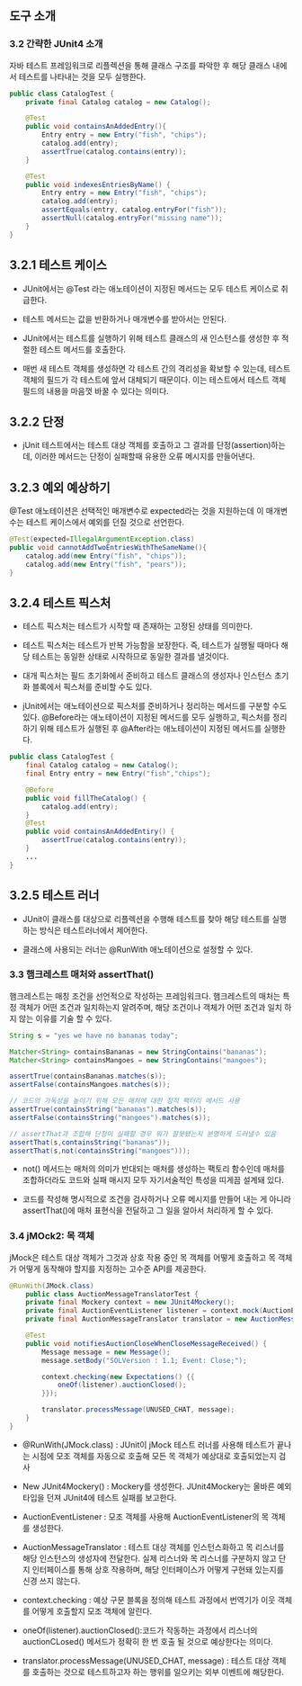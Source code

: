 ## 도구 소개

### 3.2 간략한 JUnit4 소개
자바 테스트 프레임워크로 리플렉션을 통해 클래스 구조를 파악한 후 해당 클래스 내에서 테스트를 나타내는 것을 모두 실행한다.

```java
public class CatalogTest {
    private final Catalog catalog = new Catalog();

    @Test
    public void containsAnAddedEntry(){
        Entry entry = new Entry("fish", "chips");
        catalog.add(entry);
        assertTrue(catalog.contains(entry));
    }

    @Test
    public void indexesEntriesByName() {
        Entry entry = new Entry("fish", "chips");
        catalog.add(entry);
        assertEquals(entry, catalog.entryFor("fish"));
        assertNull(catalog.entryFor("missing name"));
    }
}
```

## 3.2.1 테스트 케이스
- JUnit에서는 @Test 라는 애노테이션이 지정된 메서드는 모두 테스트 케이스로 취급한다.

- 테스트 메서드는 값을 반환하거나 매개변수를 받아서는 안된다.

- JUnit에서는 테스트를 실행하기 위해 테스트 클래스의 새 인스턴스를 생성한 후 적절한 테스트 메서드를 호출한다.

- 매번 새 테스트 객체를 생성하면 각 테스트 간의 격리성을 확보할 수 있는데, 테스트 객체의 필드가 각 테스트에 앞서 대체되기 때문이다. 이는 테스트에서 테스트 객체 필드의 내용을 마음껏 바꿀 수 있다는 의미다.

## 3.2.2 단정
- jUnit 테스트에서는 테스트 대상 객체를 호출하고 그 결과를 단정(assertion)하는데, 이러한 메서드는 단정이 실패할때 유용한 오류 메시지를 만들어낸다.

## 3.2.3 예외 예상하기
@Test 애노테이션은 선택적인 매개변수로 expected라는 것을 지원하는데 이 매개변수는 테스트 케이스에서 예외를 던질 것으로 선언한다.

```java
@Test(expected=IllegalArgumentException.class)
public void cannotAddTwoEntriesWithTheSameName(){
    catalog.add(new Entry("fish", "chips"));
    catalog.add(new Entry("fish", "pears"));
}
```

## 3.2.4 테스트 픽스처
- 테스트 픽스처는 테스트가 시작할 때 존재하는 고정된 상태를 의미한다.

- 테스트 픽스처는 테스트가 반복 가능함을 보장한다. 즉, 테스트가 실행될 때마다 해당 테스트는 동일한 상태로 시작하므로 동일한 결과를 낼것이다.

- 대개 픽스처는 필드 초기화에서 준비하고 테스트 클래스의 생성자나 인스턴스 초기화 블록에서 픽스처를 준비할 수도 있다.

- jUnit에서는 애노테이션으로 픽스처를 준비하거나 정리하는 메서드를 구분할 수도 있다. @Before라는 애노테이션이 지정된 메서드를 모두 실행하고, 픽스처를 정리하기 위해 테스트가 실행된 후 @After라는 애노테이션이 지정된 메서드를 실행한다.

```java
public class CatalogTest {
    final Catalog catalog = new Catalog();
    final Entry entry = new Entry("fish","chips");

    @Before 
    public void fillTheCatalog() {
        catalog.add(entry);
    }
    @Test
    public void containsAnAddedEntiry() {
        assertTrue(catalog.contains(entry));
    }
    ...
}
```

## 3.2.5 테스트 러너
- JUnit이 클래스를 대상으로 리플렉션을 수행해 테스트를 찾아 해당 테스트를 실행하는 방식은 테스트러너에서 제어한다.

- 클래스에 사용되는 러너는 @RunWith 애노테이션으로 설정할 수 있다.

### 3.3 햄크레스트 매처와 assertThat()
햄크레스트는 매칭 조건을 선언적으로 작성하는 프레임워크다. 햄크레스트의 매처는 특정 객체가 어떤 조건과 일치하는지 알려주며, 해당 조건이나 객체가 어떤 조건과 일치 하지 않는 이유를 기술 할 수 있다.

```java
String s = "yes we have no bananas today";

Matcher<String> containsBananas = new StringContains("bananas");
Matcher<String> containsMangoes = new StringContains("mangoes");

assertTrue(containsBananas.matches(s));
assertFalse(containsMangoes.matches(s));

// 코드의 가독성을 높이기 위해 모든 매처에 대한 정적 팩터리 메서드 사용
assertTrue(containsString("bananas").matches(s));
assertFalse(containsString("mangoes").matches(s));

// assertThat과 조합해 단정이 실패할 경우 뭐가 잘못됐는지 분명하게 드러낼수 있음
assertThat(s,containsString("bananas"));
assertThat(s,not(containsString("mangoes")));
```

- not() 메서드는 매처의 의미가 반대되는 매처를 생성하는 팩토리 함수인데 매처를 조합하더라도 코드와 실패 매시지 모두 자기서술적인 특성을 띠게끔 설계돼 있다.

- 코드를 작성해 명시적으로 조건을 검사하거나 오류 메시지를 만들어 내는 게 아니라 assertThat()에 매처 표현식을 전달하고 그 일을 알아서 처리하게 할 수 있다.

### 3.4 jMOck2: 목 객체
jMock은 테스트 대상 객체가 그것과 상호 작용 중인 목 객체를 어떻게 호출하고 목 객체가 어떻게 동작해야 할지를 지정하는 고수준 API를 제공한다.

```java
@RunWith(JMock.class)
    public class AuctionMessageTranslatorTest {
    private final Mockery context = new JUnit4Mockery();
    private final AuctionEventListener listener = context.mock(AuctionEventListener.class);
    private final AuctionMessageTranslator translator = new AuctionMessageTranslator(listener);

	@Test
	public void notifiesAuctionCloseWhenCloseMessageReceived() {
		Message message = new Message();
		message.setBody("SOLVersion : 1.1; Event: Close;");

		context.checking(new Expectations() {{
			oneOf(listener).auctionClosed();
		}});

		translator.processMessage(UNUSED_CHAT, message);
	}
}
```

- @RunWith(JMock.class) : JUnit이 jMock 테스트 러너를 사용해 테스트가 끝나는 시점에 모조 객체를 자동으로 호출해 모든 목 객체가 예상대로 호출되었는지 검사

- New JUnit4Mockery() : Mockery를 생성한다. JUnit4Mockery는 올바른 예외 타입을 던져 JUnit4에 테스트 실패를 보고한다.

- AuctionEventListener : 모조 객체를 사용해 AuctionEventListener의 목 객체를 생성한다.

- AuctionMessageTranslator : 테스트 대상 객체를 인스턴스화하고 목 리스너를 해당 인스턴스의 생성자에 전달한다. 실제 리스너와 목 리스너를 구분하지 않고 단지 인터페이스를 통해 상호 작용하며, 해당 인터페이스가 어떻게 구현돼 있는지를 신경 쓰지 않는다.

- context.checking : 예상 구문 블록을 정의해 테스트 과정에서 번역기가 이웃 객체를 어떻게 호출할지 모조 객체에 알린다.

- oneOf(listener).auctionClosed():코드가 작동하는 과정에서 리스너의 auctionCLosed() 메서드가 정확히 한 번 호출 될 것으로 예상한다는 의미다.

- translator.processMessage(UNUSED_CHAT, message) : 테스트 대상 객체를 호출하는 것으로 테스트하고자 하는 행위를 일으키는 외부 이벤트에 해당한다.